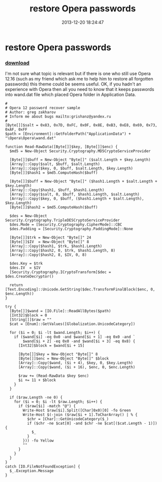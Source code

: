 ﻿---
pid:            4726
parent:         0
children:       
poster:         greg zakharov
title:          restore Opera passwords
date:           2013-12-20 18:24:47
description:    I'm not sure what topic is relevant but if there is one who still use Opera 12.16 (such as my friend which ask me to help him to restore all forgotten passwords) this theme could be seems useful. OK, if you hadn't an experience with Opera then all you need to know that it keeps passwords into wand.dat file which placed Opera folder in Application Data.
format:         posh
---

# restore Opera passwords

### [download](4726.ps1)  

I'm not sure what topic is relevant but if there is one who still use Opera 12.16 (such as my friend which ask me to help him to restore all forgotten passwords) this theme could be seems useful. OK, if you hadn't an experience with Opera then all you need to know that it keeps passwords into wand.dat file which placed Opera folder in Application Data.

```posh
#
# Opera 12 password recover sample
# Author: greg zakharov
# Inform me about bugs mailto:grishanz@yandex.ru
#
[Byte[]]$salt = 0x83, 0x7D, 0xFC, 0x0F, 0x8E, 0xB3, 0xE8, 0x69, 0x73, 0xAF, 0xFF
$path = [Environment]::GetFolderPath("ApplicationData") + "\Opera\Opera\wand.dat"

function Read-RawData([Byte[]]$key, [Byte[]]$enc) {
  $md5 = New-Object Security.Cryptography.MD5CryptoServiceProvider
  
  [Byte[]]$buff = New-Object "Byte[]" ($salt.Length + $key.Length)
  [Array]::Copy($salt, $buff, $salt.Length)
  [Array]::Copy($key, 0, $buff, $salt.Length, $key.Length)
  [Byte[]]$hash1 = $md5.ComputeHash($buff)
  
  [Byte[]]$buff = New-Object "Byte[]" ($hash1.Length + $salt.Length + $key.Length)
  [Array]::Copy($hash1, $buff, $hash1.Length)
  [Array]::Copy($salt, 0, $buff, $hash1.Length, $salt.Length)
  [Array]::Copy($key, 0, $buff, ($hash1.Length + $salt.Length), $key.Length)
  [Byte[]]$hash2 = $md5.ComputeHash($buff)
  
  $des = New-Object Security.Cryptography.TripleDESCryptoServiceProvider
  $des.Mode = [Security.Cryptography.CipherMode]::CBC
  $des.Padding = [Security.Cryptography.PaddingMode]::None
  
  [Byte[]]$trk = New-Object "Byte[]" 24
  [Byte[]]$IV  = New-Object "Byte[]" 8
  [Array]::Copy($hash1, $trk, $hash1.Length)
  [Array]::Copy($hash2, 0, $trk, $hash1.Length, 8)
  [Array]::Copy($hash2, 8, $IV, 0, 8)
  
  $des.Key = $trk
  $des.IV  = $IV
  [Security.Cryptography.ICryptoTransform]$dec = $des.CreateDecryptor()
  
  return [Text.Encoding]::Unicode.GetString($dec.TransformFinalBlock($enc, 0, $enc.Length))
}

try {
  [Byte[]]$wand = [IO.File]::ReadAllBytes($path)
  [Int32]$block = 0
  [String[]]$raw = ""
  $cat = [Enum]::GetValues([Globalization.UnicodeCategory])
  
  for ($i = 0; $i -lt $wand.Length; $i++) {
    if ($wand[$i] -eq 0x0 -and $wand[$i + 1] -eq 0x0 -and `
        $wand[$i + 2] -eq 0x0 -and $wand[$i + 3] -eq 0x8) {
      [Int32]$block = $wand[$i + 15]
      
      [Byte[]]$key = New-Object "Byte[]" 8
      [Byte[]]$enc = New-Object "Byte[]" $block
      [Array]::Copy($wand, ($i + 4), $key, 0, $key.Length)
      [Array]::Copy($wand, ($i + 16), $enc, 0, $enc.Length)
      
      $raw += (Read-RawData $key $enc)
      $i += 11 + $block
    }
  }
  
  if ($raw.Length -ne 0) {
    for ($i = 0; $i -lt $raw.Length; $i++) {
      if ($raw[$i] -match "@") {
        Write-Host $raw[$i].Split([Char]0x0)[0] -fo Green
        Write-Host $(-join ($raw[$i + 1].ToCharArray() | % {
          $chr = [Char]::GetUnicodeCategory($_)
          if ($chr -ne $cat[0] -and $chr -ne $cat[($cat.Length - 1)]) {
            $_
          }
        })) -fo Yellow
        ""
      }
    }
  }
}
catch [IO.FileNotFoundException] {
  $_.Exception.Message
}
```
